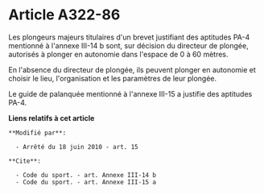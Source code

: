 # Article A322-86

Les plongeurs majeurs titulaires d'un brevet justifiant des aptitudes PA-4 mentionné à l'annexe III-14 b sont, sur décision
du directeur de plongée, autorisés à plonger en autonomie dans l'espace de 0 à 60 mètres. 

En l'absence du directeur de plongée, ils peuvent plonger en autonomie et choisir le lieu, l'organisation et les paramètres
de leur plongée. 

Le guide de palanquée mentionné à l'annexe III-15 a justifie des aptitudes PA-4.

**Liens relatifs à cet article**

	**Modifié par**:

	  - Arrêté du 18 juin 2010 - art. 15

	**Cite**:

	  - Code du sport. - art. Annexe III-14 b
	  - Code du sport. - art. Annexe III-15 a
